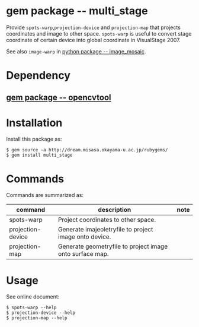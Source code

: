 # gem package -- multi_stage

Provide `spots-warp`,`projection-device` and `projection-map` that projects coordinates and image to other space.  `spots-warp` is useful to convert 
stage coordinate of certain device into global coordinate in VisualStage 2007.

See also `image-warp` in [python package -- image_mosaic](https://github.com/misasa/image_mosaic).

# Dependency

## [gem package -- opencvtool](https://gitlab.misasa.okayama-u.ac.jp/gems/opencvtool)

# Installation

Install this package as:

    $ gem source -a http://dream.misasa.okayama-u.ac.jp/rubygems/
    $ gem install multi_stage

# Commands

Commands are summarized as:

| command     | description                         | note  |
| ----------- | ----------------------------------- | ----- |
| spots-warp  | Project coordinates to other space. |       |
| projection-device  | Generate imajeoletryfile to project image onto device. |       |
| projection-map  | Generate geometryfile to project image onto surface map. |       |


# Usage

See online document:

    $ spots-warp --help
    $ projection-device --help
    $ projection-map --help
